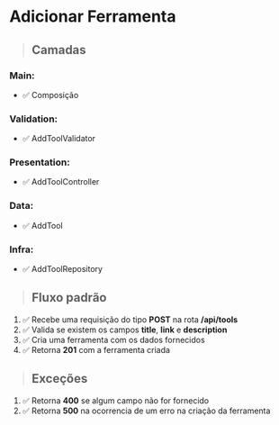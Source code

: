 # **Adicionar Ferramenta**

> ## Camadas
### Main:
- ✅ Composição

### Validation:
- ✅ AddToolValidator

### Presentation:
- ✅ AddToolController

### Data:
- ✅ AddTool

### Infra:
- ✅ AddToolRepository


> ## Fluxo padrão
1. ✅ Recebe uma requisição do tipo **POST** na rota **/api/tools**
1. ✅ Valida se existem os campos **title**, **link** e **description**
1. ✅ Cria uma ferramenta com os dados fornecidos
1. ✅ Retorna **201** com a ferramenta criada

> ## Exceções
1. ✅ Retorna **400** se algum campo não for fornecido
1. ✅ Retorna **500** na ocorrencia de um erro na criação da ferramenta